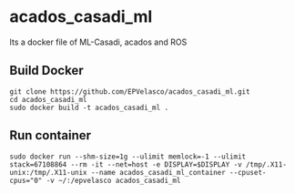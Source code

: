 # acados_casadi_ml
Its a docker file of ML-Casadi, acados and ROS 
## Build Docker
```
git clone https://github.com/EPVelasco/acados_casadi_ml.git
cd acados_casadi_ml
sudo docker build -t acados_casadi_ml .

```
## Run container
```
sudo docker run --shm-size=1g --ulimit memlock=-1 --ulimit stack=67108864 --rm -it --net=host -e DISPLAY=$DISPLAY -v /tmp/.X11-unix:/tmp/.X11-unix --name acados_casadi_ml_container --cpuset-cpus="0" -v ~/:/epvelasco acados_casadi_ml

```
